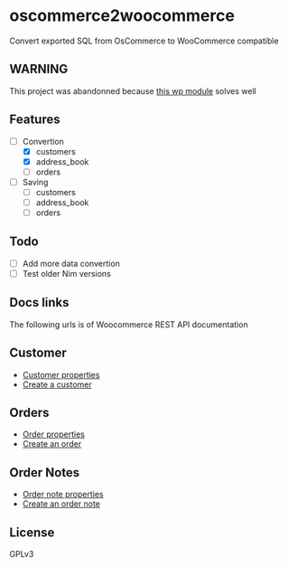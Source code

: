 <!--
  Created at: 08/31/2021 21:47:37 Tuesday
  Modified at: 09/24/2021 07:59:47 PM Friday

        Copyright (C) 2021 Thiago Navarro
  See file "license" for details about copyright
-->

# oscommerce2woocommerce

Convert exported SQL from OsCommerce to WooCommerce compatible

## WARNING

This project was abandonned because [this wp module](https://github.com/alexwing/woocommerce-oscommerce-sync) solves well

## Features

- [ ] Convertion
  - [x] customers
  - [x] address_book
  - [ ] orders
- [ ] Saving
  - [ ] customers
  - [ ] address_book
  - [ ] orders

## Todo

- [ ] Add more data convertion
- [ ] Test older Nim versions

## Docs links

The following urls is of Woocommerce REST API documentation

## Customer

- [Customer properties](https://woocommerce.github.io/woocommerce-rest-api-docs/?shell#customer-properties)
- [Create a customer](https://woocommerce.github.io/woocommerce-rest-api-docs/?shell#create-a-customer)

## Orders

- [Order properties](https://woocommerce.github.io/woocommerce-rest-api-docs/?javascript#order-properties)
- [Create an order](https://woocommerce.github.io/woocommerce-rest-api-docs/?javascript#create-an-order)

## Order Notes

- [Order note properties](https://woocommerce.github.io/woocommerce-rest-api-docs/?javascript#order-note-properties)
- [Create an order note](https://woocommerce.github.io/woocommerce-rest-api-docs/?javascript#create-an-order-note)

## License

GPLv3
